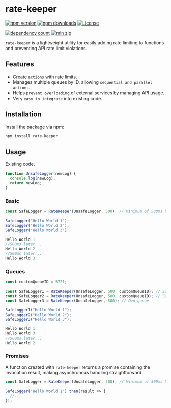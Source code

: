 # rate-keeper

[![npm version](https://img.shields.io/npm/v/rate-keeper)](https://www.npmjs.com/package/rate-keeper) [![npm downloads](https://img.shields.io/npm/dm/rate-keeper)](https://www.npmjs.com/package/rate-keeper) [![License](https://img.shields.io/npm/l/rate-keeper)](https://www.npmjs.com/package/rate-keeper)

[![dependency count](https://badgen.net/bundlephobia/dependency-count/rate-keeper)](https://bundlephobia.com/package/rate-keeper) [![min zip](https://badgen.net/bundlephobia/minzip/rate-keeper)](https://bundlephobia.com/package/rate-keeper)

`rate-keeper` is a lightweight utility for easily adding rate limiting to functions and preventing API rate limit violations.

## Features

- Create `actions` with rate limits.
- Manages multiple queues by ID, allowing `sequential and parallel actions`.
- Helps `prevent overloading` of external services by managing API usage.
- Very `easy to integrate` into existing code.
  
## Installation

Install the package via npm:

```bash
npm install rate-keeper
```

## Usage
Existing code.
```javascript
function UnsafeLogger(newLog) {
  console.log(newLog);
  return newLog;
}
```
### Basic
```javascript
const SafeLogger = RateKeeper(UnsafeLogger, 500); // Minimum of 500ms between calls.

SafeLogger("Hello World 1");
SafeLogger("Hello World 2");
SafeLogger("Hello World 3");
```
```javascript
Hello World 1
//500ms later...
Hello World 2
//500ms later...
Hello World 3
```
### Queues
```javascript
const customQueueID = 5721;

const SafeLogger1 = RateKeeper(UnsafeLogger, 500, customQueueID); // Same queue as Logger2.
const SafeLogger2 = RateKeeper(UnsafeLogger, 500, customQueueID); // Same queue as Logger1.
const SafeLogger3 = RateKeeper(UnsafeLogger, 500); // Own queue.

SafeLogger1("Hello World 1");
SafeLogger2("Hello World 2");
SafeLogger3("Hello World 3");
```
```javascript
Hello World 1
Hello World 3
//500ms later...
Hello World 2
```

### Promises
A function created with `rate-keeper` returns a promise containing the invocation result, making asynchronous handling straightforward.
```javascript
const SafeLogger = RateKeeper(UnsafeLogger, 500); // Minimum of 500ms between calls.

SafeLogger("Hello World 1").then(result => {
  //...
});
```
